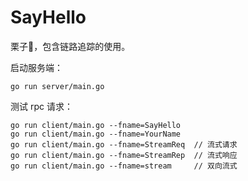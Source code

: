 # SayHello

栗子🌰，包含链路追踪的使用。

启动服务端：
```
go run server/main.go
```

测试 rpc 请求：
```
go run client/main.go --fname=SayHello 
go run client/main.go --fname=YourName
go run client/main.go --fname=StreamReq  // 流式请求
go run client/main.go --fname=StreamRep  // 流式响应
go run client/main.go --fname=stream     // 双向流式
```